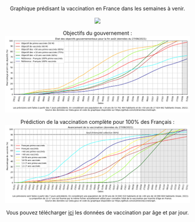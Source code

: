 <p align="center">Graphique prédisant la vaccination en France dans les semaines à venir.
<br>
<br>
<a href="https://opensource.org/licenses/MIT"><img src="https://img.shields.io/badge/license-MIT-blue.svg"></a>
</p>

<p align="center">
Objectifs du gouvernement :
<img src="Objectifs Gouvernement 2021-08-27.png" width="1000">
</p>

<p align="center">
Prédiction de la vaccination complète pour 100% des Français :
<img src="Objectifs Vaccination 2021-08-27.png" width="1000">
</p>

<p align="center">
Vous pouvez télécharger <a href="https://www.data.gouv.fr/fr/datasets/r/54dd5f8d-1e2e-4ccb-8fb8-eac68245befd">ici</a> les données de vaccination par âge et par jour.
</p>